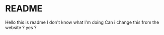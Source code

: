 # README

Hello this is readme I don't know what I'm doing
Can i change this from the website ? yes ?
